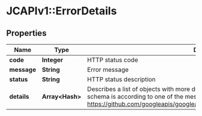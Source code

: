 # JCAPIv1::ErrorDetails

## Properties
Name | Type | Description | Notes
------------ | ------------- | ------------- | -------------
**code** | **Integer** | HTTP status code | [optional] 
**message** | **String** | Error message | [optional] 
**status** | **String** | HTTP status description | [optional] 
**details** | **Array&lt;Hash&gt;** | Describes a list of objects with more detailed information of the given error. Each detail schema is according to one of the messages defined in Google&#x27;s API: https://github.com/googleapis/googleapis/blob/master/google/rpc/error_details.proto\&quot;  | [optional] 

